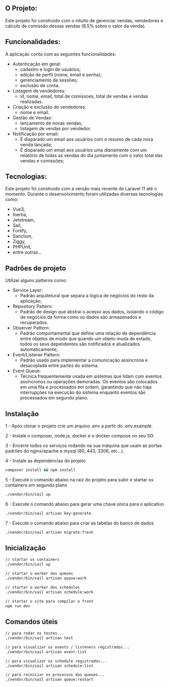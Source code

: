 ## O Projeto:
Este projeto foi construido com o intuito de gerenciar vendas, vendedores e cálculo de comissão
dessas vendas (8.5% sobre o valor da venda).

## Funcionalidades:
A aplicação conta com as seguintes funcionalidades:
- Autenticação em geral:  
    - cadastro e login de usuários;
    - edição de perfil (nome, email e senha);
    - gerenciamento de sessões;
    - exclusão de conta.
- Listagem de vendedores:
    - id, nome, email, total de comissoes, total de vendas e vendas realizadas.
- Criação e exclusão de vendedores:
    - nome e email.
- Gestão de Vendas:
    - lançamento de novas vendas;
    - listagem de vendas por vendedor.
- Notificação por email:
    - É disparado um email aos usuários com o resumo de cada nova venda lançada;
    - É disparado um email aos usuários uma diariamente com um relatório de todas as vendas do dia juntamente com o valor total das vendas e comissões;

## Tecnologias:
Este projeto foi construido com a versão mais recente do Laravel 11 até o momento. Durante o desenvolvimento foram utilizadas diversas tecnologias como: 
- Vue3, 
- Inertia, 
- Jetstream, 
- Sail, 
- Fortify, 
- Sanctum, 
- Ziggy, 
- PHPUnit,
- entre outras...

## Padrões de projeto
Utilizei alguns patterns como: 
- Service Layer: 
    - Padrão arquitetural que separa a lógica de negócios do resto da aplicação;
- Repository Pattern:
    - Padrão de design que abstrai o acesso aos dados, isolando o código de negócios da forma como os dados são armazenados e recuperados.
- Observer Pattern:
    - Padrão comportamental que define uma relação de dependência entre objetos de modo que quando um objeto muda de estado, todos os seus dependentes são notificados e atualizados automaticamente;
- Event/Listener Pattern: 
    - Padrão usado para implementar a comunicação assíncrona e desacoplada entre partes do sistema.
- Event Queue:
    - Técnica frequentemente usada em sistemas que lidam com eventos assíncronos ou operações demoradas. Os eventos são colocados em uma fila e processados em ordem, garantindo que não haja interrupções na execução do sistema enquanto eventos são processados em segundo plano.


## Instalação
1 - Após clonar o projeto crie um arquivo .env a partir do .env.example.

2 - Instale o composer, node.js, docker e o docker compose no seu SO.

3 - Encerre todos os serviços rodando na sua máquina que usam as portas padrões do nginx/apache e mysql (80, 443, 3306, etc...).

4 - Instale as dependencias do projeto

```sh
composer install && npm install
```

5 - Execute o comando abaixo na raiz do projeto para subir e startar os containers em segundo plano

```sh
./vendor/bin/sail up
```

6 - Execute o comando abaixo para gerar uma chave única para o aplicativo 

```sh
./vendor/bin/sail artisan key:generate
```

7 - Execute o comando abaixo para criar as tabelas do banco de dados

```sh
./vendor/bin/sail artisan migrate:fresh
```

## Inicialização
```sh
// startar os containers
./vendor/bin/sail up

// startar o worker das queues
./vendor/bin/sail artisan queue:work 

// startar o worker dos schedules
./vendor/bin/sail artisan schedule:work 

// startar o vite para compilar o front
npm run dev
```

## Comandos úteis
```sh
// para rodar os testes...
./vendor/bin/sail artisan test

// para visualizar os events / listeners registrados...
./vendor/bin/sail artisan event:list

// para visualizar os schedule registrados...
./vendor/bin/sail artisan schedule:list

// para reiniciar os processos das queues...
./vendor/bin/sail artisan queue:restart
```